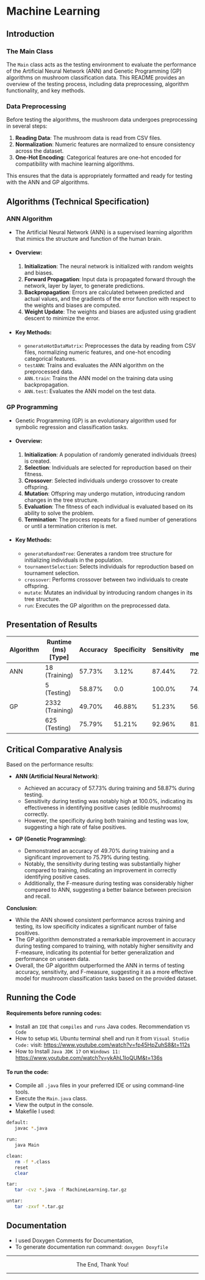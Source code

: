 # Machine Learning

## Introduction

### The Main Class

The `Main` class acts as the testing environment to evaluate the performance of the Artificial Neural Network (ANN) and Genetic Programming (GP) algorithms on mushroom classification data. This README provides an overview of the testing process, including data preprocessing, algorithm functionality, and key methods.

### Data Preprocessing

Before testing the algorithms, the mushroom data undergoes preprocessing in several steps:

1. **Reading Data**: The mushroom data is read from CSV files.
2. **Normalization**: Numeric features are normalized to ensure consistency across the dataset.
3. **One-Hot Encoding**: Categorical features are one-hot encoded for compatibility with machine learning algorithms.

This ensures that the data is appropriately formatted and ready for testing with the ANN and GP algorithms.

## Algorithms (Technical Specification)

### ANN Algorithm

- The Artificial Neural Network (ANN) is a supervised learning algorithm that mimics the structure and function of the human brain.
- #### Overview:
    1. **Initialization**: The neural network is initialized with random weights and biases.
    2. **Forward Propagation**: Input data is propagated forward through the network, layer by layer, to generate predictions.
    3. **Backpropagation**: Errors are calculated between predicted and actual values, and the gradients of the error function with respect to the weights and biases are computed.
    4. **Weight Update**: The weights and biases are adjusted using gradient descent to minimize the error.

- #### Key Methods:

    - `generateHotDataMatrix`: Preprocesses the data by reading from CSV files, normalizing numeric features, and one-hot encoding categorical features.
    - `testANN`: Trains and evaluates the ANN algorithm on the preprocessed data.
    - `ANN.train`: Trains the ANN model on the training data using backpropagation.
    - `ANN.test`: Evaluates the ANN model on the test data.

### GP Programming

- Genetic Programming (GP) is an evolutionary algorithm used for symbolic regression and classification tasks.

- #### Overview:

    1. **Initialization**: A population of randomly generated individuals (trees) is created.
    2. **Selection**: Individuals are selected for reproduction based on their fitness.
    3. **Crossover**: Selected individuals undergo crossover to create offspring.
    4. **Mutation**: Offspring may undergo mutation, introducing random changes in the tree structure.
    5. **Evaluation**: The fitness of each individual is evaluated based on its ability to solve the problem.
    6. **Termination**: The process repeats for a fixed number of generations or until a termination criterion is met.

- #### Key Methods:

    - `generateRandomTree`: Generates a random tree structure for initializing individuals in the population.
    - `tournamentSelection`: Selects individuals for reproduction based on tournament selection.
    - `crossover`: Performs crossover between two individuals to create offspring.
    - `mutate`: Mutates an individual by introducing random changes in its tree structure.
    - `run`: Executes the GP algorithm on the preprocessed data.

## Presentation of Results

| Algorithm | Runtime (ms) [Type] | Accuracy | Specificity | Sensitivity | F-measure |
|-----------|----------------------|----------|-------------|-------------|------------|
| ANN       | 18 (Training)        | 57.73%   | 3.12%       | 87.44%      | 72.83%     |
|           | 5 (Testing)          | 58.87%   | 0.0         | 100.0%      | 74.11%     |
| GP        | 2332 (Training)      | 49.70%   | 46.88%      | 51.23%      | 56.89%     |
|           | 625 (Testing)        | 75.79%   | 51.21%      | 92.96%      | 81.89%     |

## Critical Comparative Analysis

Based on the performance results:

- **ANN (Artificial Neural Network)**:
  - Achieved an accuracy of 57.73% during training and 58.87% during testing.
  - Sensitivity during testing was notably high at 100.0%, indicating its effectiveness in identifying positive cases (edible mushrooms) correctly.
  - However, the specificity during both training and testing was low, suggesting a high rate of false positives.

- **GP (Genetic Programming)**:
  - Demonstrated an accuracy of 49.70% during training and a significant improvement to 75.79% during testing.
  - Notably, the sensitivity during testing was substantially higher compared to training, indicating an improvement in correctly identifying positive cases.
  - Additionally, the F-measure during testing was considerably higher compared to ANN, suggesting a better balance between precision and recall.

**Conclusion**:
- While the ANN showed consistent performance across training and testing, its low specificity indicates a significant number of false positives.
- The GP algorithm demonstrated a remarkable improvement in accuracy during testing compared to training, with notably higher sensitivity and F-measure, indicating its potential for better generalization and performance on unseen data.
- Overall, the GP algorithm outperformed the ANN in terms of testing accuracy, sensitivity, and F-measure, suggesting it as a more effective model for mushroom classification tasks based on the provided dataset.

## Running the Code

#### Requirements before running codes:

- Install an `IDE` that `compiles` and `runs` Java codes. Recommendation `VS Code`
- How to setup `WSL` Ubuntu terminal shell and run it from `Visual Studio Code:`
  visit: https://www.youtube.com/watch?v=fp45HpZuhS8&t=112s
- How to Install `Java JDK 17` on `Windows 11:` https://www.youtube.com/watch?v=ykAhL1IoQUM&t=136s

####  To run the code:

- Compile all `.java` files in your preferred IDE or using command-line tools.
- Execute the `Main.java` class.
- View the output in the console.
- Makefile I used:
```bash
default:
   javac *.java

run:
   java Main

clean:
   rm -f *.class
   reset
   clear

tar:
   tar -cvz *.java -f MachineLearning.tar.gz

untar:
   tar -zxvf *.tar.gz
```

## Documentation

- I used Doxygen Comments for Documentation,
- To generate documentation run command: ```doxygen Doxyfile ```

---

<p align="center"> The End, Thank You! </P>

---
